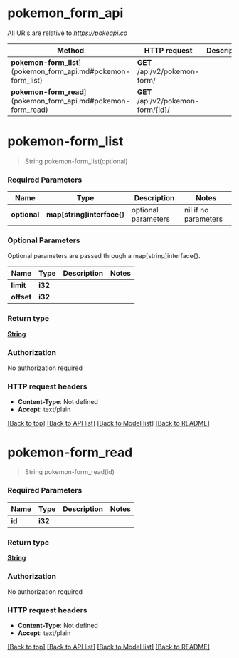 # pokemon_form_api

All URIs are relative to *https://pokeapi.co*

Method | HTTP request | Description
------------- | ------------- | -------------
**pokemon-form_list**](pokemon_form_api.md#pokemon-form_list) | **GET** /api/v2/pokemon-form/ | 
**pokemon-form_read**](pokemon_form_api.md#pokemon-form_read) | **GET** /api/v2/pokemon-form/{id}/ | 


# **pokemon-form_list**
> String pokemon-form_list(optional)


### Required Parameters

Name | Type | Description  | Notes
------------- | ------------- | ------------- | -------------
 **optional** | **map[string]interface{}** | optional parameters | nil if no parameters

### Optional Parameters
Optional parameters are passed through a map[string]interface{}.

Name | Type | Description  | Notes
------------- | ------------- | ------------- | -------------
 **limit** | **i32**|  | 
 **offset** | **i32**|  | 

### Return type

[**String**](string.md)

### Authorization

No authorization required

### HTTP request headers

 - **Content-Type**: Not defined
 - **Accept**: text/plain

[[Back to top]](#) [[Back to API list]](../README.md#documentation-for-api-endpoints) [[Back to Model list]](../README.md#documentation-for-models) [[Back to README]](../README.md)

# **pokemon-form_read**
> String pokemon-form_read(id)


### Required Parameters

Name | Type | Description  | Notes
------------- | ------------- | ------------- | -------------
  **id** | **i32**|  | 

### Return type

[**String**](string.md)

### Authorization

No authorization required

### HTTP request headers

 - **Content-Type**: Not defined
 - **Accept**: text/plain

[[Back to top]](#) [[Back to API list]](../README.md#documentation-for-api-endpoints) [[Back to Model list]](../README.md#documentation-for-models) [[Back to README]](../README.md)

